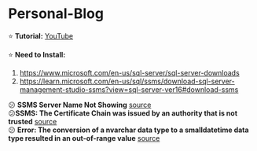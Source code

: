# Personal-Blog

⭐ **Tutorial:** [YouTube](https://youtu.be/ETEHlrwvE6Q)

⭐ **Need to Install:** <br>
1. https://www.microsoft.com/en-us/sql-server/sql-server-downloads
2. https://learn.microsoft.com/en-us/sql/ssms/download-sql-server-management-studio-ssms?view=sql-server-ver16#download-ssms

😕 **SSMS Server Name Not Showing** [source](https://youtu.be/bgB2xeB6IM8) <br>
😕**SSMS: The Certificate Chain was issued by an authority that is not trusted** [source](https://youtu.be/QJ2h9-PrLXQ) <br>
😕 **Error: The conversion of a nvarchar data type to a smalldatetime data type resulted in an out-of-range value** [source](https://stackoverflow.com/questions/2307550/error-the-conversion-of-a-nvarchar-data-type-to-a-smalldatetime-data-type-resul) 

